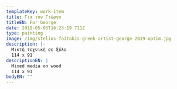 ```yaml
---
templateKey: work-item
title: Για τον Γιώργο
titleEN: For George
date: 2019-05-05T16:23:19.711Z
type: painting
image: /img/stelios-faitakis-greek-artist-george-2019-optim.jpg
description: |-
  Μικτή τεχνική σε ξύλο
  114 x 91 
descriptionEN: |
  Mixed media on wood
  114 x 91 
bodyEN: ""
---
```

